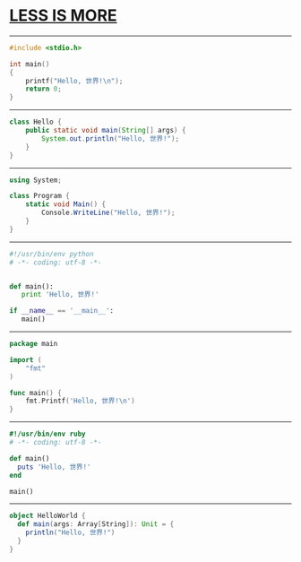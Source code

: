 # [LESS IS MORE](https://codefarm.me)

* * *
```c
#include <stdio.h>

int main()
{
    printf("Hello, 世界!\n");
    return 0;
}
```
    
* * *

```java
class Hello {
    public static void main(String[] args) {
        System.out.println("Hello, 世界!");
    }
}
```

* * *

```csharp
using System;

class Program {
    static void Main() {
        Console.WriteLine("Hello, 世界!");
    }   
}
```

* * *

```py
#!/usr/bin/env python
# -*- coding: utf-8 -*-


def main():
   print 'Hello, 世界!'

if __name__ == '__main__':
   main()
```

* * *

```go
package main

import (
    "fmt"
)

func main() {
    fmt.Printf('Hello, 世界!\n')
}
```

* * *

```ruby
#!/usr/bin/env ruby
# -*- coding: utf-8 -*-

def main()
  puts 'Hello, 世界!'
end

main()
```

* * *

```scala
object HelloWorld {
  def main(args: Array[String]): Unit = {
    println("Hello, 世界!")
  }
}
```
